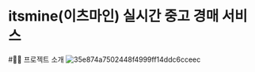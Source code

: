 # itsmine(이츠마인) 실시간 중고 경매 서비스

#👨‍🏫 프로젝트 소개
![35e874a7502448f4999ff14ddc6cceec](https://github.com/user-attachments/assets/6c8c9286-09f5-4c59-8ff0-8c7c176b0df1)
